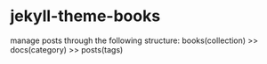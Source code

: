 # jekyll-theme-books
manage posts through the following structure: books(collection) >> docs(category) >> posts(tags)
